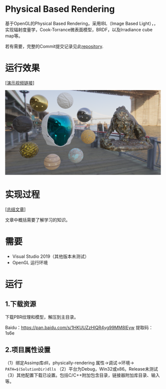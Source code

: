 # Physical Based Rendering

基于OpenGL的Physical Based Rendering，采用IBL（Image Based Light），，实现辐射度量学，Cook-Torrance微表面模型，BRDF，以及Irradiance cube map等。

若有需要，完整的Commit提交记录见此[repository](https://github.com/douysu/physically-rendering).

# 运行效果

[[演示视频链接]](https://www.bilibili.com/video/BV1TV411z7qe)

<img src="../result/PBR-OpenGL.png" width=800 >

# 实现过程

[[总结文章]](https://zhuanlan.zhihu.com/p/176474625)

文章中概括需要了解学习的知识。

# 需要

- Visual Studio 2019（其他版本未测试）
- OpenGL 运行环境

# 运行

## 1.下载资源

下载PBR纹理和模型，解压到主目录。

Baidu：https://pan.baidu.com/s/1HKUUZzHlQR4yg99MM8lEyw 提取码：1s6e

## 2.项目属性设置

（1）绑定Assimp库dll，physically-rendering 属性->调试->环境-> ``PATH=$(SolutionDir)dlls``
（2）平台为Debug，Win32或x86。Release未测试
（3）其他配置下载已设置。包括C/C++附加包含目录，链接器附加库目录、输入等。
